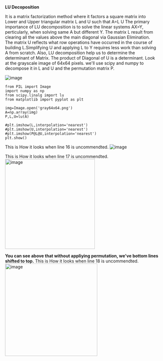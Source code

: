 **LU Decoposition**

It is a matrix factorization method where it factors a square matrix into Lower and Upper triangular matrix L and U  such that A=L U
The primary importance of LU decomposition is to solve the linear systems AX=Y, perticularly, when solving same A but different Y. The matrix L result from clearing all the values above the main diagonal via Gaussian Elimination.
The matrix U reflects what row operations have occurred in the course of building L.Simplifying U and applying L to Y requires less work than solving A from scratch.
Also, LU decomposition help us to determine the determinant of Matrix. The product of Diagonal of U is a determinant.
Look at the grayscale image of 64x64 pixels. we'll use scipy and numpy to decompose it in L and U and the permutation matrix P.

![image](https://github.com/user-attachments/assets/7dddd88c-c221-40da-a6bd-f0f0cb9b3f68)

```
from PIL import Image
import numpy as np
from scipy.linalg import lu
from matplotlib import pyplot as plt

img=Image.open('gray64x64.png')
A=np.array(img)
P,L,U=lu(A)

#plt.imshow(L,interpolation='nearest')
#plt.imshow(U,interpolation='nearest')
#plt.imshow(P@L@U,interpolation='nearest')
plt.show()
```
This is How it looks when line 16 is uncommendted.
![image](https://github.com/user-attachments/assets/57e38093-2a8d-4a26-b43b-c945817059e1)

This is How it looks when line 17 is uncommendted.
<img width="295" alt="image" src="https://github.com/user-attachments/assets/402c1304-d8e0-46f4-bd76-15321db66c52" />

**You can see above that without appliying permutation, we've bottom lines shifted to top.**
This is How it looks when line 18 is uncommendted.
<img width="303" alt="image" src="https://github.com/user-attachments/assets/857054a3-65d5-47d4-bd89-94e648d77562" />

